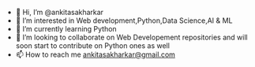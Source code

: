 - 👋 Hi, I’m @ankitasakharkar
- 👀 I’m interested in Web development,Python,Data Science,AI & ML
- 🌱 I’m currently learning Python
- 💞️ I’m looking to collaborate on Web Developement repositories and will soon start to contribute on Python ones as well
- 📫 How to reach me ankitasakharkar@gmail.com

<!---
ankitasakharkar/ankitasakharkar is a ✨ special ✨ repository because its `README.md` (this file) appears on your GitHub profile.
You can click the Preview link to take a look at your changes.
--->
